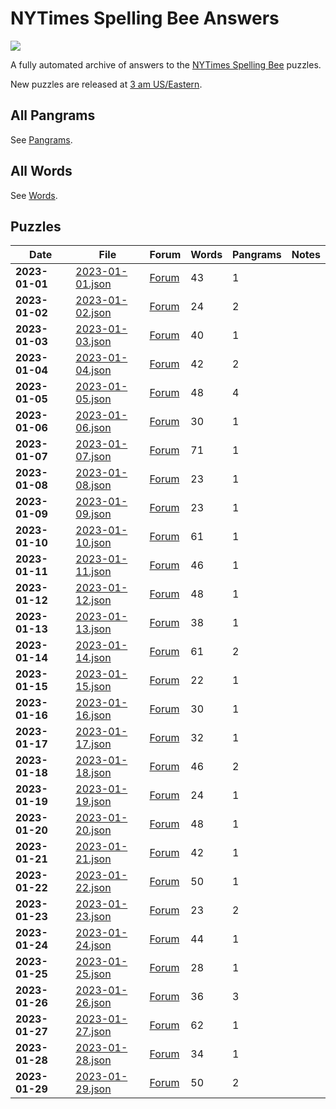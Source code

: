 # NYTimes Spelling Bee Answers

[![](https://img.shields.io/badge/code%20style-black-000000.svg)](https://github.com/psf/black)

A fully automated archive of answers to the [NYTimes Spelling Bee][1] puzzles.

New puzzles are released at [3 am US/Eastern](https://time.is/ET).

## All Pangrams

See [Pangrams](Pangrams.md).

## All Words

See [Words](Words.md).

## Puzzles

<!-- table generated via `poetry shell` then `make gen-days` -->
<!-- generated table start -->

| Date           | File                                    | Forum                                                                          |   Words |   Pangrams | Notes   |
|----------------|-----------------------------------------|--------------------------------------------------------------------------------|---------|------------|---------|
| **2023-01-01** | [2023-01-01.json](days/2023-01-01.json) | [Forum](https://www.nytimes.com/2023/01/01/crosswords/spelling-bee-forum.html) |      43 |          1 |         |
| **2023-01-02** | [2023-01-02.json](days/2023-01-02.json) | [Forum](https://www.nytimes.com/2023/01/02/crosswords/spelling-bee-forum.html) |      24 |          2 |         |
| **2023-01-03** | [2023-01-03.json](days/2023-01-03.json) | [Forum](https://www.nytimes.com/2023/01/03/crosswords/spelling-bee-forum.html) |      40 |          1 |         |
| **2023-01-04** | [2023-01-04.json](days/2023-01-04.json) | [Forum](https://www.nytimes.com/2023/01/04/crosswords/spelling-bee-forum.html) |      42 |          2 |         |
| **2023-01-05** | [2023-01-05.json](days/2023-01-05.json) | [Forum](https://www.nytimes.com/2023/01/05/crosswords/spelling-bee-forum.html) |      48 |          4 |         |
| **2023-01-06** | [2023-01-06.json](days/2023-01-06.json) | [Forum](https://www.nytimes.com/2023/01/06/crosswords/spelling-bee-forum.html) |      30 |          1 |         |
| **2023-01-07** | [2023-01-07.json](days/2023-01-07.json) | [Forum](https://www.nytimes.com/2023/01/07/crosswords/spelling-bee-forum.html) |      71 |          1 |         |
| **2023-01-08** | [2023-01-08.json](days/2023-01-08.json) | [Forum](https://www.nytimes.com/2023/01/08/crosswords/spelling-bee-forum.html) |      23 |          1 |         |
| **2023-01-09** | [2023-01-09.json](days/2023-01-09.json) | [Forum](https://www.nytimes.com/2023/01/09/crosswords/spelling-bee-forum.html) |      23 |          1 |         |
| **2023-01-10** | [2023-01-10.json](days/2023-01-10.json) | [Forum](https://www.nytimes.com/2023/01/10/crosswords/spelling-bee-forum.html) |      61 |          1 |         |
| **2023-01-11** | [2023-01-11.json](days/2023-01-11.json) | [Forum](https://www.nytimes.com/2023/01/11/crosswords/spelling-bee-forum.html) |      46 |          1 |         |
| **2023-01-12** | [2023-01-12.json](days/2023-01-12.json) | [Forum](https://www.nytimes.com/2023/01/12/crosswords/spelling-bee-forum.html) |      48 |          1 |         |
| **2023-01-13** | [2023-01-13.json](days/2023-01-13.json) | [Forum](https://www.nytimes.com/2023/01/13/crosswords/spelling-bee-forum.html) |      38 |          1 |         |
| **2023-01-14** | [2023-01-14.json](days/2023-01-14.json) | [Forum](https://www.nytimes.com/2023/01/14/crosswords/spelling-bee-forum.html) |      61 |          2 |         |
| **2023-01-15** | [2023-01-15.json](days/2023-01-15.json) | [Forum](https://www.nytimes.com/2023/01/15/crosswords/spelling-bee-forum.html) |      22 |          1 |         |
| **2023-01-16** | [2023-01-16.json](days/2023-01-16.json) | [Forum](https://www.nytimes.com/2023/01/16/crosswords/spelling-bee-forum.html) |      30 |          1 |         |
| **2023-01-17** | [2023-01-17.json](days/2023-01-17.json) | [Forum](https://www.nytimes.com/2023/01/17/crosswords/spelling-bee-forum.html) |      32 |          1 |         |
| **2023-01-18** | [2023-01-18.json](days/2023-01-18.json) | [Forum](https://www.nytimes.com/2023/01/18/crosswords/spelling-bee-forum.html) |      46 |          2 |         |
| **2023-01-19** | [2023-01-19.json](days/2023-01-19.json) | [Forum](https://www.nytimes.com/2023/01/19/crosswords/spelling-bee-forum.html) |      24 |          1 |         |
| **2023-01-20** | [2023-01-20.json](days/2023-01-20.json) | [Forum](https://www.nytimes.com/2023/01/20/crosswords/spelling-bee-forum.html) |      48 |          1 |         |
| **2023-01-21** | [2023-01-21.json](days/2023-01-21.json) | [Forum](https://www.nytimes.com/2023/01/21/crosswords/spelling-bee-forum.html) |      42 |          1 |         |
| **2023-01-22** | [2023-01-22.json](days/2023-01-22.json) | [Forum](https://www.nytimes.com/2023/01/22/crosswords/spelling-bee-forum.html) |      50 |          1 |         |
| **2023-01-23** | [2023-01-23.json](days/2023-01-23.json) | [Forum](https://www.nytimes.com/2023/01/23/crosswords/spelling-bee-forum.html) |      23 |          2 |         |
| **2023-01-24** | [2023-01-24.json](days/2023-01-24.json) | [Forum](https://www.nytimes.com/2023/01/24/crosswords/spelling-bee-forum.html) |      44 |          1 |         |
| **2023-01-25** | [2023-01-25.json](days/2023-01-25.json) | [Forum](https://www.nytimes.com/2023/01/25/crosswords/spelling-bee-forum.html) |      28 |          1 |         |
| **2023-01-26** | [2023-01-26.json](days/2023-01-26.json) | [Forum](https://www.nytimes.com/2023/01/26/crosswords/spelling-bee-forum.html) |      36 |          3 |         |
| **2023-01-27** | [2023-01-27.json](days/2023-01-27.json) | [Forum](https://www.nytimes.com/2023/01/27/crosswords/spelling-bee-forum.html) |      62 |          1 |         |
| **2023-01-28** | [2023-01-28.json](days/2023-01-28.json) | [Forum](https://www.nytimes.com/2023/01/28/crosswords/spelling-bee-forum.html) |      34 |          1 |         |
| **2023-01-29** | [2023-01-29.json](days/2023-01-29.json) | [Forum](https://www.nytimes.com/2023/01/29/crosswords/spelling-bee-forum.html) |      50 |          2 |         |

<!-- generated table end -->

[1]: https://www.nytimes.com/puzzles/spelling-bee
